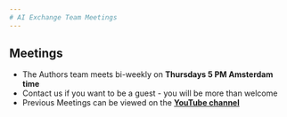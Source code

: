 ```yaml
---
# AI Exchange Team Meetings
---
```

## Meetings
- The Authors team meets bi-weekly on **Thursdays 5 PM Amsterdam time**
- Contact us if you want to be a guest - you will be more than welcome
- Previous Meetings can be viewed on the **[YouTube channel](https://youtube.com/@RobvanderVeer-ex3gj?si=s2-gDFrRCazNge_c)**

